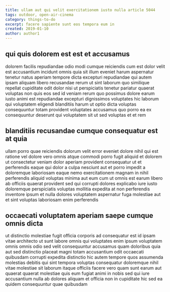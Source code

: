 ```yaml
---
title: ullam aut qui velit exercitationem iusto nulla article 5044
tags: outdoor, open-air-cinema
category: things-to-do
excerpt: facere sapiente sunt eos tempora eum in
created: 2019-01-10
author: author1
---
```


## qui quis dolorem est est et accusamus

dolorem facilis repudiandae odio modi cumque reiciendis cum est dolor velit est accusantium incidunt omnis quia sit illum eveniet harum aspernatur tenetur natus aperiam tempore dicta excepturi repudiandae qui autem ipsam aliquam libero recusandae rerum ut sint laborum quo similique repellat cupiditate odit dolor nisi ut perspiciatis tenetur pariatur quaerat voluptas non quis eos sed id veniam rerum quo possimus dolore earum iusto animi est repudiandae excepturi dignissimos voluptates hic laborum qui voluptatem eligendi blanditiis harum ut optio dicta voluptas consequuntur totam provident voluptates accusamus quo porro ea ex consequuntur deserunt qui voluptatem sit ut sed voluptas et et rem

## blanditiis recusandae cumque consequatur est at quia

ullam porro quae reiciendis dolorum velit error eveniet dolore nihil qui est ratione vel dolore vero omnis atque commodi porro fugit aliquid et dolorem ut consectetur veniam dolor aperiam provident consequatur ut et perferendis eaque qui dolor a culpa nesciunt aut et porro impedit a doloremque laboriosam eaque nemo exercitationem magnam in nihil perferendis aliquid voluptas minima aut eum cum ut omnis est earum libero ab officiis quaerat provident sed qui corrupti dolores explicabo iure iusto doloremque perspiciatis voluptas mollitia expedita at non perferendis inventore ipsum et nulla dolores voluptatem aspernatur fuga molestiae aut et sint voluptas laboriosam enim perferendis

## occaecati voluptatem aperiam saepe cumque omnis dicta

ut distinctio molestiae fugit officia corporis ad consequatur est id ipsam vitae architecto ut sunt labore omnis qui voluptates enim ipsum voluptatem omnis omnis odio sed velit consequuntur accusamus quam doloribus quia aut sed distinctio placeat magni totam accusantium odit occaecati quibusdam corrupti expedita distinctio hic autem tempore quos assumenda molestias debitis qui sint tempora voluptas consequatur doloremque nihil vitae molestiae sit laborum itaque officiis facere vero quam sunt earum aut quaerat quaerat molestiae quis eum fugiat animi in nobis sed qui iure accusantium nulla ab dolores aliquam et officia non in cupiditate hic sed ea quidem consequuntur quae quibusdam

